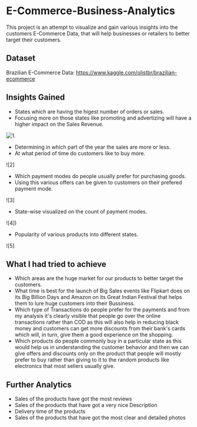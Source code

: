 # E-Commerce-Business-Analytics
This project is an attempt to visualize and gain various insights into the customers E-Commerce Data, that will help businesses or retailers to better target their customers. 

## Dataset

Brazilian E-Commerce Data: https://www.kaggle.com/olistbr/brazilian-ecommerce

## Insights Gained

* States which are having the higest number of orders or sales.
* Focusing more on those states like promoting and advertizing will have a higher impact on the Sales Revenue.

![1](../https://github.com/Gourav-Singh91/E_Commerce_Data-Analysis/blob/a2c5f3473629e36da51968b3277bd79377f7865f/des_1.png).

* Determining in which part of the year the sales are more or less.
* At what period of time do customers like to buy more.

![2]

* Which payment modes do people usually prefer for purchasing goods.
* Using this various offers can be given to customers on their prefered payment mode.

![3]

* State-wise visualized on the count of payment modes.

![4])

* Popularity of various products into different states.

![5]

## What I had tried to achieve
* Which areas are the huge market for our products to better target the customers.
* What time is best for the launch of Big Sales events like Flipkart does on its Big Billion Days and Amazon on its Great Indian Festival that helps them to lure huge customers into their Bussiness.
* Which type of Transactions do people prefer for the payments and from my analysis it's clearly visible that people go over the online transactions rather than COD as this will also help in reducing black money and customers can get more discounts from their bank's cards which will, in turn, give them a good experience on the shopping.
* Which products do people commonly buy in a particular state as this would help us in understanding the customer behavior and then we can give offers and discounts only on the product that people will mostly prefer to buy rather than giving to it to the random products like electronics that most sellers usually give.

## Further Analytics
* Sales of the products have got the most reviews
* Sales of the products that have got a very nice Description
* Delivery time of the products
* Sales of the products that have got the most clear and detailed photos
